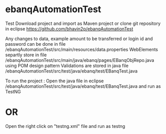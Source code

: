 # ebanqAutomationTest
Test
Download project and import as Maven project or clone git repository in eclipse https://github.com/bhavin2p/ebanqAutomationTest

Any changes to data, example amount to be transferred or login id and password can be done in file /ebanqAutomationTest/src/main/resources/data.properties
WebElements separtly store in file /ebanqAutomationTest/src/main/java/ebanq/pages/EBanqObjRepo.java using POM design pattern
Validations are stored in java file /ebanqAutomationTest/src/test/java/ebanq/test/EBanqTest.java

To run the project : 
Open the java file in eclipse /ebanqAutomationTest/src/test/java/ebanq/test/EBanqTest.java and run as TestNG
# OR
Open the right click on "testng.xml" file and run as testng
